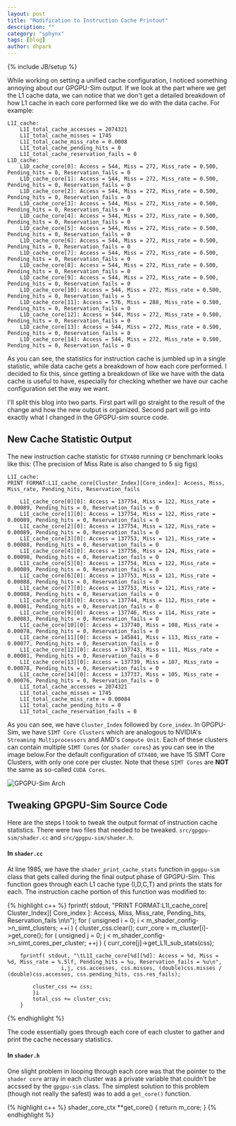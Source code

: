 ```yaml
---
layout: post
title: "Modification to Instruction Cache Printout"
description: ""
category: "sphynx"
tags: [blog]
author: dhpark
---
```

{% include JB/setup %}

While working on setting a unified cache configuration, I noticed something annoying about our GPGPU-Sim output. If we look at the part where we get the L1 cache data, we can notice that we don't get a detailed breakdown of how L1 cache in each core performed like we do with the data cache. For example:

```
L1I_cache:  
	L1I_total_cache_accesses = 2074321  
	L1I_total_cache_misses = 1745  
	L1I_total_cache_miss_rate = 0.0008  
	L1I_total_cache_pending_hits = 0  
	L1I_total_cache_reservation_fails = 0  
L1D_cache:  
	L1D_cache_core[0]: Access = 544, Miss = 272, Miss_rate = 0.500, Pending_hits = 0, Reservation_fails = 0  
	L1D_cache_core[1]: Access = 544, Miss = 272, Miss_rate = 0.500, Pending_hits = 0, Reservation_fails = 0  
	L1D_cache_core[2]: Access = 544, Miss = 272, Miss_rate = 0.500, Pending_hits = 0, Reservation_fails = 0  
	L1D_cache_core[3]: Access = 544, Miss = 272, Miss_rate = 0.500, Pending_hits = 0, Reservation_fails = 0  
	L1D_cache_core[4]: Access = 544, Miss = 272, Miss_rate = 0.500, Pending_hits = 0, Reservation_fails = 0  
	L1D_cache_core[5]: Access = 544, Miss = 272, Miss_rate = 0.500, Pending_hits = 0, Reservation_fails = 0  
	L1D_cache_core[6]: Access = 544, Miss = 272, Miss_rate = 0.500, Pending_hits = 0, Reservation_fails = 0  
	L1D_cache_core[7]: Access = 544, Miss = 272, Miss_rate = 0.500, Pending_hits = 0, Reservation_fails = 0  
	L1D_cache_core[8]: Access = 544, Miss = 272, Miss_rate = 0.500, Pending_hits = 0, Reservation_fails = 0  
	L1D_cache_core[9]: Access = 544, Miss = 272, Miss_rate = 0.500, Pending_hits = 0, Reservation_fails = 0  
	L1D_cache_core[10]: Access = 544, Miss = 272, Miss_rate = 0.500, Pending_hits = 0, Reservation_fails = 5  
	L1D_cache_core[11]: Access = 576, Miss = 288, Miss_rate = 0.500, Pending_hits = 0, Reservation_fails = 0  
	L1D_cache_core[12]: Access = 544, Miss = 272, Miss_rate = 0.500, Pending_hits = 0, Reservation_fails = 0  
	L1D_cache_core[13]: Access = 544, Miss = 272, Miss_rate = 0.500, Pending_hits = 0, Reservation_fails = 0  
	L1D_cache_core[14]: Access = 544, Miss = 272, Miss_rate = 0.500, Pending_hits = 0, Reservation_fails = 0  
```

As you can see, the statistics for instruction cache is jumbled up in a single statistic, while data cache gets a breakdown of how each core performed. I decided to fix this, since getting a breakdown of like we have with the data cache is useful to have, especially for checking whether we have our cache configuration set the way we want.

I'll split this blog into two parts. First part will go straight to the result of the change and how the new output is organized. Second part will go into exactly what I changed in the GPGPU-sim source code.


## New Cache Statistic Output

The new instruction cache statistic for `GTX480` running `CP` benchmark looks like this: (The precision of Miss Rate is also changed to 5 sig figs)

```
L1I_cache:
PRINT FORMAT:L1I_cache_core[Cluster_Index][Core_index]: Access, Miss, Miss_rate, Pending_hits, Reservation_fails  
   
	L1I_cache_core[0][0]: Access = 137754, Miss = 122, Miss_rate = 0.00089, Pending_hits = 0, Reservation_fails = 0  
	L1I_cache_core[1][0]: Access = 137754, Miss = 122, Miss_rate = 0.00089, Pending_hits = 0, Reservation_fails = 0  
	L1I_cache_core[2][0]: Access = 137754, Miss = 122, Miss_rate = 0.00089, Pending_hits = 0, Reservation_fails = 0  
	L1I_cache_core[3][0]: Access = 137753, Miss = 121, Miss_rate = 0.00088, Pending_hits = 0, Reservation_fails = 0  
	L1I_cache_core[4][0]: Access = 137756, Miss = 124, Miss_rate = 0.00090, Pending_hits = 0, Reservation_fails = 0  
	L1I_cache_core[5][0]: Access = 137754, Miss = 122, Miss_rate = 0.00089, Pending_hits = 0, Reservation_fails = 0  
	L1I_cache_core[6][0]: Access = 137753, Miss = 121, Miss_rate = 0.00088, Pending_hits = 0, Reservation_fails = 0  
	L1I_cache_core[7][0]: Access = 137753, Miss = 121, Miss_rate = 0.00088, Pending_hits = 0, Reservation_fails = 0  
	L1I_cache_core[8][0]: Access = 137744, Miss = 112, Miss_rate = 0.00081, Pending_hits = 0, Reservation_fails = 0  
	L1I_cache_core[9][0]: Access = 137746, Miss = 114, Miss_rate = 0.00083, Pending_hits = 0, Reservation_fails = 0  
	L1I_cache_core[10][0]: Access = 137740, Miss = 108, Miss_rate = 0.00078, Pending_hits = 0, Reservation_fails = 0  
	L1I_cache_core[11][0]: Access = 145841, Miss = 113, Miss_rate = 0.00077, Pending_hits = 0, Reservation_fails = 0  
	L1I_cache_core[12][0]: Access = 137743, Miss = 111, Miss_rate = 0.00081, Pending_hits = 0, Reservation_fails = 0  
	L1I_cache_core[13][0]: Access = 137739, Miss = 107, Miss_rate = 0.00078, Pending_hits = 0, Reservation_fails = 0  
	L1I_cache_core[14][0]: Access = 137737, Miss = 105, Miss_rate = 0.00076, Pending_hits = 0, Reservation_fails = 0  
	L1I_total_cache_accesses = 2074321  
	L1I_total_cache_misses = 1745  
	L1I_total_cache_miss_rate = 0.00084  
	L1I_total_cache_pending_hits = 0  
	L1I_total_cache_reservation_fails = 0  
```

As you can see, we have `Cluster_Index` followed by `Core_index`. In GPGPU-Sim, we have `SIMT Core Clusters` which are analogous to NVIDIA's `Streaming Multiprocessors` and AMD's `Compute Unit`. Each of these clusters can contain multiple `SIMT Cores` (or `shader cores`) as you can see in the image below.For the default configuration of `GTX480`, we have 15 SIMT Core Clusters, with only one core per cluster. Note that these `SIMT Cores` are __NOT__ the same as so-called `CUDA Cores`. 

![GPGPU-Sim Arch](http://gpgpu-sim.org/manual/images/2/21/Overall-arch.png)



## Tweaking GPGPU-Sim Source Code
Here are the steps I took to tweak the output format of instruction cache statistics. There were two files that needed to be tweaked. `src/gpgpu-sim/shader.cc` and `src/gpgpu-sim/shader.h`.

#### In `shader.cc`

At line 1985, we have the `shader_print_cache_stats` function in `gpgpu-sim` class that gets called during the final output phase of GPGPU-Sim. This function goes through each L1 cache type (I,D,C,T) and prints the stats for each. The instruction cache portion of this function was modified to:

{% highlight c++ %}
fprintf( stdout, "PRINT FORMAT:L1I_cache_core[ Cluster_Index][ Core_index ]: Access, Miss, Miss_rate, Pending_hits, Reservation_fails \n\n");
	for ( unsigned i = 0; i < m_shader_config->n_simt_clusters; ++i ) {
	    cluster_css.clear();
	    curr_core = m_cluster[i]->get_core();
	    for ( unsigned j = 0; j < m_shader_config->n_simt_cores_per_cluster; ++j ) {
        	curr_core[j]->get_L1I_sub_stats(css);

		fprintf( stdout, "\tL1I_cache_core[%d][%d]: Access = %d, Miss = %d, Miss_rate = %.5lf, Pending_hits = %u, Reservation_fails = %u\n",
                     i,j, css.accesses, css.misses, (double)css.misses / (double)css.accesses, css.pending_hits, css.res_fails);

        	cluster_css += css;
    	    }i    
            total_css += cluster_css;
        }
{% endhighlight %}

The code essentially goes through each core of each cluster to gather and print the cache necessary statistics.

#### In `shader.h`

One slight problem in looping through each core was that the pointer to the `shader core` array in each cluster was a private variable that couldn't be accssed by the `gpgpu-sim` class. The simplest solution to this problem (though not really the safest) was to add a `get_core()` function.

(% highlight c++ %}
    shader_core_ctx **get_core() { return m_core; }
{% endhighlight %}


